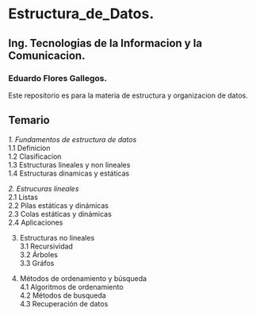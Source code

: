 # Estructura_de_Datos.

## Ing. Tecnologias de la Informacion y la Comunicacion.

### Eduardo Flores Gallegos.

Este repositorio es para la materia de estructura y organizacion de datos.


## Temario 

 *1. Fundamentos de estructura de datos*    
        1.1 Definicion  
    1.2 Clasificacion  
    1.3 Estructuras lineales y non lineales  
    1.4 Estructuras dinamicas y estáticas  

 *2. Estrucuras lineales*  
    2.1 Listas  
    2.2 Pilas estáticas y dinámicas   
    2.3 Colas estáticas y dinámicas   
    2.4 Aplicaciones  

 3. Estructuras no lineales  
    3.1 Recursividad  
    3.2 Árboles  
    3.3 Gráfos  

 4. Métodos de ordenamiento y búsqueda   
    4.1 Algoritmos de ordenamiento  
    4.2 Métodos de busqueda   
    4.3 Recuperación de datos  
